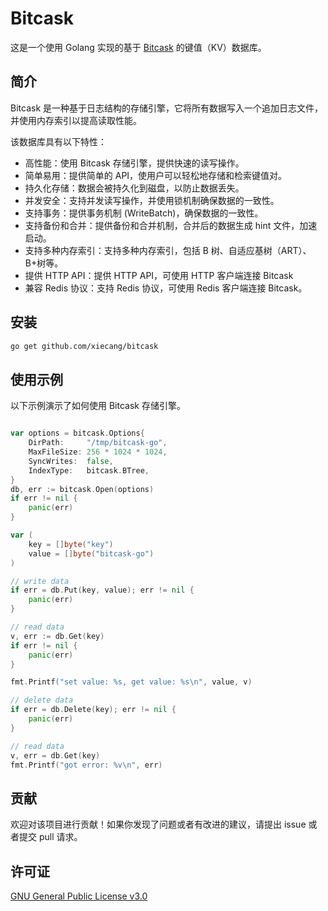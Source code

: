 # Bitcask

这是一个使用 Golang 实现的基于 [Bitcask](https://riak.com/assets/bitcask-intro.pdf) 的键值（KV）数据库。

## 简介

Bitcask 是一种基于日志结构的存储引擎，它将所有数据写入一个追加日志文件，并使用内存索引以提高读取性能。

该数据库具有以下特性：

- 高性能：使用 Bitcask 存储引擎，提供快速的读写操作。
- 简单易用：提供简单的 API，使用户可以轻松地存储和检索键值对。
- 持久化存储：数据会被持久化到磁盘，以防止数据丢失。
- 并发安全：支持并发读写操作，并使用锁机制确保数据的一致性。
- 支持事务：提供事务机制 (WriteBatch)，确保数据的一致性。
- 支持备份和合并：提供备份和合并机制，合并后的数据生成 hint 文件，加速启动。
- 支持多种内存索引：支持多种内存索引，包括 B 树、自适应基树（ART）、B+树等。
- 提供 HTTP API：提供 HTTP API，可使用 HTTP 客户端连接 Bitcask
- 兼容 Redis 协议：支持 Redis 协议，可使用 Redis 客户端连接 Bitcask。

## 安装

```bash
go get github.com/xiecang/bitcask
```

## 使用示例

以下示例演示了如何使用 Bitcask 存储引擎。

```go

var options = bitcask.Options{
    DirPath:     "/tmp/bitcask-go",
    MaxFileSize: 256 * 1024 * 1024,
    SyncWrites:  false,
    IndexType:   bitcask.BTree,
}
db, err := bitcask.Open(options)
if err != nil {
    panic(err)
}

var (
    key = []byte("key")
    value = []byte("bitcask-go")
)

// write data
if err = db.Put(key, value); err != nil {
    panic(err)
}

// read data
v, err := db.Get(key)
if err != nil {
    panic(err)
}

fmt.Printf("set value: %s, get value: %s\n", value, v)

// delete data
if err = db.Delete(key); err != nil {
    panic(err)
}

// read data
v, err = db.Get(key)
fmt.Printf("got error: %v\n", err)
```

## 贡献

欢迎对该项目进行贡献！如果你发现了问题或者有改进的建议，请提出 issue 或者提交 pull 请求。

## 许可证

[GNU General Public License v3.0](./LICENSE)
